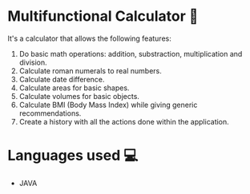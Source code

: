 # Multifunctional Calculator 🧮
It's a calculator that allows the following features:
1.  Do basic math operations: addition, substraction, multiplication and division.
2.  Calculate roman numerals to real numbers.
3.  Calculate date difference.
4.  Calculate areas for basic shapes.
5.  Calculate volumes for basic objects.
6.  Calculate BMI (Body Mass Index) while giving generic recommendations.
7.  Create a history with all the actions done within the application.


# Languages used 💻
- JAVA
